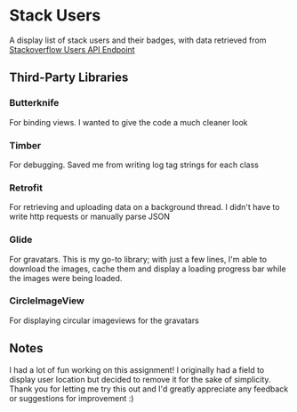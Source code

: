 # Stack Users

A display list of stack users and their badges, with data retrieved from [Stackoverflow Users API Endpoint](https://api.stackexchange.com/2.2/users?site=stackoverflow)

## Third-Party Libraries

### Butterknife

For binding views. I wanted to give the code a much cleaner look

### Timber

For debugging. Saved me from writing log tag strings for each class

### Retrofit

For retrieving and uploading data on a background thread. I didn't have to write http requests or manually parse JSON

### Glide

For gravatars. This is my go-to library; with just a few lines, I'm able to download the images, cache them and display a loading progress bar while the images were being loaded.

### CircleImageView

For displaying circular imageviews for the gravatars

## Notes

I had a lot of fun working on this assignment! I originally had a field to display user location but decided to remove it for the sake of simplicity. Thank you for letting me try this out and I'd greatly appreciate any feedback or suggestions for improvement :)

